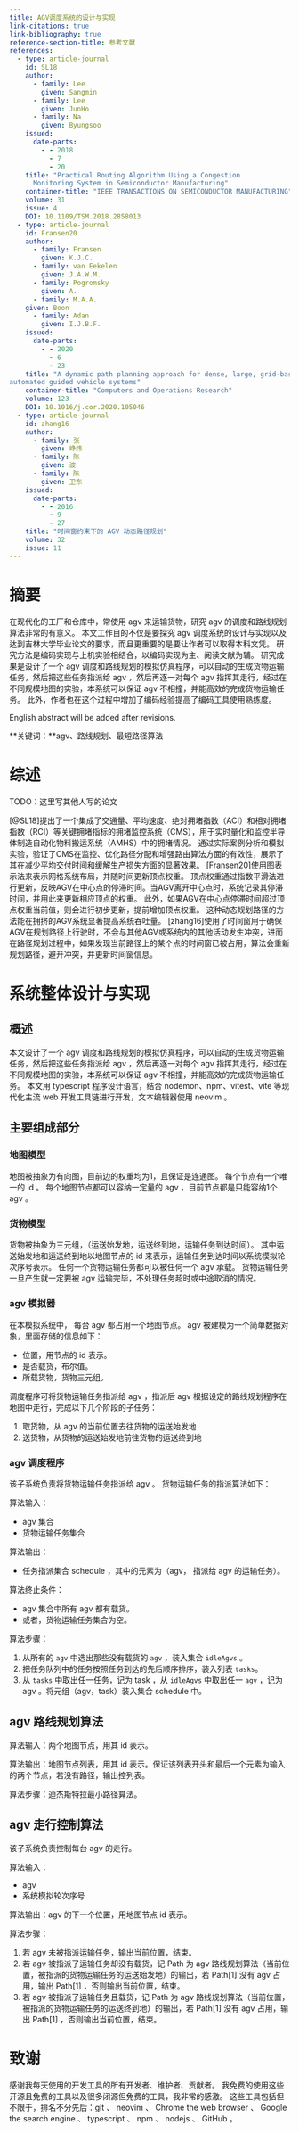 ```yaml
---
title: AGV调度系统的设计与实现
link-citations: true
link-bibliography: true
reference-section-title: 参考文献
references:
  - type: article-journal
    id: SL18
    author:
      - family: Lee
        given: Sangmin
      - family: Lee
        given: JunHo
      - family: Na
        given: Byungsoo
    issued:
      date-parts:
        - - 2018
          - 7
          - 20
    title: "Practical Routing Algorithm Using a Congestion
      Monitoring System in Semiconductor Manufacturing"
    container-title: "IEEE TRANSACTIONS ON SEMICONDUCTOR MANUFACTURING"
    volume: 31
    issue: 4
    DOI: 10.1109/TSM.2018.2858013
  - type: article-journal
    id: Fransen20
    author:
      - family: Fransen
        given: K.J.C.
      - family: van Eekelen
        given: J.A.W.M.
      - family: Pogromsky
        given: A.
      - family: M.A.A.
	given: Boon
      - family: Adan
        given: I.J.B.F.
    issued:
      date-parts:
        - - 2020
          - 6
          - 23
    title: "A dynamic path planning approach for dense, large, grid-based
automated guided vehicle systems"
    container-title: "Computers and Operations Research"
    volume: 123
    DOI: 10.1016/j.cor.2020.105046
  - type: article-journal
    id: zhang16
    author:
      - family: 张
        given: 峥炜
      - family: 陈
        given: 波
      - family: 陈
        given: 卫东
    issued:
      date-parts:
        - - 2016
          - 9
          - 27
    title: "时间窗约束下的 AGV 动态路径规划"
    volume: 32
    issue: 11
---
```


# 摘要

在现代化的工厂和仓库中，常使用 agv 来运输货物，研究 agv 的调度和路线规划算法非常的有意义。
本文工作目的不仅是要探究 agv 调度系统的设计与实现以及达到吉林大学毕业论文的要求，而且更重要的是要让作者可以取得本科文凭。
研究方法是编码实现与上机实验相结合，以编码实现为主、阅读文献为辅。
研究成果是设计了一个 agv 调度和路线规划的模拟仿真程序，可以自动的生成货物运输任务，然后把这些任务指派给 agv ，然后再逐一对每个 agv 指挥其走行，经过在不同规模地图的实验，本系统可以保证 agv 不相撞，并能高效的完成货物运输任务。
此外，作者也在这个过程中增加了编码经验提高了编码工具使用熟练度。

English abstract will be added after revisions.

**关键词：**agv、路线规划、最短路径算法

# 综述

TODO：这里写其他人写的论文

[@SL18]提出了一个集成了交通量、平均速度、绝对拥堵指数（ACI）和相对拥堵指数（RCI）等关键拥堵指标的拥堵监控系统（CMS），用于实时量化和监控半导体制造自动化物料搬运系统（AMHS）中的拥堵情况。
通过实际案例分析和模拟实验，验证了CMS在监控、优化路径分配和增强路由算法方面的有效性，展示了其在减少平均交付时间和缓解生产损失方面的显著效果。
[Fransen20]使用图表示法来表示网格系统布局，并随时间更新顶点权重。
顶点权重通过指数平滑法进行更新，反映AGV在中心点的停滞时间。当AGV离开中心点时，系统记录其停滞时间，并用此来更新相应顶点的权重。
此外，如果AGV在中心点停滞时间超过顶点权重当前值，则会进行初步更新，提前增加顶点权重。
这种动态规划路径的方法能在拥挤的AGV系统显著提高系统吞吐量。
[zhang16]使用了时间窗用于确保AGV在规划路径上行驶时，不会与其他AGV或系统内的其他活动发生冲突，进而在路径规划过程中，如果发现当前路径上的某个点的时间窗已被占用，算法会重新规划路径，避开冲突，并更新时间窗信息。


# 系统整体设计与实现

## 概述

本文设计了一个 agv 调度和路线规划的模拟仿真程序，可以自动的生成货物运输任务，然后把这些任务指派给 agv ，然后再逐一对每个 agv 指挥其走行，经过在不同规模地图的实验，本系统可以保证 agv 不相撞，并能高效的完成货物运输任务。
本文用 typescript 程序设计语言，结合 nodemon、npm、vitest、vite 等现代化主流 web 开发工具链进行开发，文本编辑器使用 neovim 。

## 主要组成部分

### 地图模型

地图被抽象为有向图，目前边的权重均为1，且保证是连通图。
每个节点有一个唯一的 id 。
每个地图节点都可以容纳一定量的 agv ，目前节点都是只能容纳1个 agv 。

### 货物模型

货物被抽象为三元组，（运送始发地，运送终到地，运输任务到达时间）。
其中运送始发地和运送终到地以地图节点的 id 来表示，运输任务到达时间以系统模拟轮次序号表示。
任何一个货物运输任务都可以被任何一个 agv 承载。
货物运输任务一旦产生就一定要被 agv 运输完毕，不处理任务超时或中途取消的情况。

### agv 模拟器

在本模拟系统中， 每台 agv 都占用一个地图节点。
agv 被建模为一个简单数据对象，里面存储的信息如下：

- 位置，用节点的 id 表示。
- 是否载货，布尔值。
- 所载货物，货物三元组。

调度程序可将货物运输任务指派给 agv ，指派后 agv 根据设定的路线规划程序在地图中走行，完成以下几个阶段的子任务：

1. 取货物，从 agv 的当前位置去往货物的运送始发地
2. 送货物，从货物的运送始发地前往货物的运送终到地

### agv 调度程序

该子系统负责将货物运输任务指派给 agv 。
货物运输任务的指派算法如下：

算法输入：

- agv 集合
- 货物运输任务集合

算法输出：

- 任务指派集合 schedule ，其中的元素为（agv， 指派给 agv 的运输任务）。

算法终止条件：

- agv 集合中所有 agv 都有载货。
- 或者，货物运输任务集合为空。

算法步骤：

1. 从所有的 `agv` 中选出那些没有载货的 `agv` ，装入集合 `idleAgvs` 。
2. 把任务队列中的任务按照任务到达的先后顺序排序，装入列表 `tasks`。
3. 从 `tasks` 中取出任一任务，记为 task ，从 `idleAgvs` 中取出任一 `agv` ，记为 agv 。将元组（agv，task）装入集合 schedule 中。

## agv 路线规划算法

算法输入：两个地图节点，用其 id 表示。

算法输出：地图节点列表，用其 id 表示。保证该列表开头和最后一个元素为输入的两个节点，若没有路径，输出控列表。

算法步骤：迪杰斯特拉最小路径算法。

## agv 走行控制算法

该子系统负责控制每台 agv 的走行。

算法输入：

- agv
- 系统模拟轮次序号

算法输出：agv 的下一个位置，用地图节点 id 表示。

算法步骤：

1. 若 agv 未被指派运输任务，输出当前位置，结束。
2. 若 agv 被指派了运输任务却没有载货，记 Path 为 agv 路线规划算法（当前位置，被指派的货物运输任务的运送始发地）的输出，若 Path[1] 没有 agv 占用，输出 Path[1] ，否则输出当前位置，结束。
3. 若 agv 被指派了运输任务且载货，记 Path 为 agv 路线规划算法（当前位置，被指派的货物运输任务的运送终到地）的输出，若 Path[1] 没有 agv 占用，输出 Path[1] ，否则输出当前位置，结束。

# 致谢

感谢我每天使用的开发工具的所有开发者、维护者、贡献者。
我免费的使用这些开源且免费的工具以及很多闭源但免费的工具，我非常的感激。
这些工具包括但不限于，排名不分先后：git 、 neovim 、 Chrome the web browser 、 Google the search engine 、 typescript 、 npm 、 nodejs 、 GitHub 。

